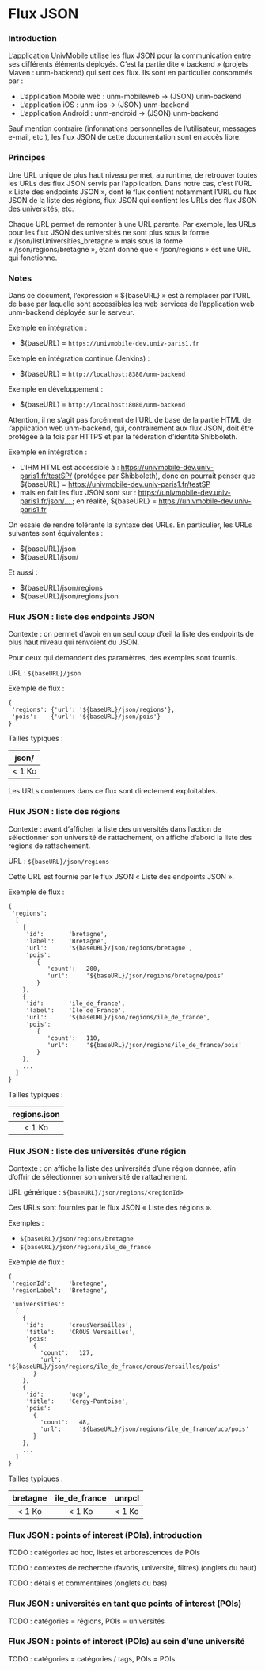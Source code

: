 Flux JSON
=========

### Introduction

L’application UnivMobile utilise les flux JSON pour la communication entre ses différents éléments déployés. C’est la partie dite « backend » (projets Maven : unm-backend) qui sert ces flux. Ils sont en particulier consommés par :

  * L’application Mobile web : unm-mobileweb → (JSON) unm-backend
  * L’application iOS : unm-ios → (JSON) unm-backend
  * L’application Android : unm-android → (JSON) unm-backend
  
Sauf mention contraire (informations personnelles de l’utilisateur, messages e-mail, etc.), les flux JSON de cette documentation sont en accès libre.

### Principes

Une URL unique de plus haut niveau permet, au runtime, de retrouver toutes les URLs des flux JSON servis par l’application. Dans notre cas, c’est l’URL « Liste des endpoints JSON », dont le flux contient notamment l’URL du flux JSON de la liste des régions, flux JSON qui contient les URLs des flux JSON des universités, etc.

Chaque URL permet de remonter à une URL parente. Par exemple, les URLs pour les flux JSON des universités ne sont plus sous la forme « /json/listUniversities_bretagne » mais sous la forme « /json/regions/bretagne », étant donné que « /json/regions » est une URL qui fonctionne.

### Notes

Dans ce document, l’expression « ${baseURL} » est à remplacer par l’URL de base par laquelle sont accessibles les web services de l’application web unm-backend déployée sur le serveur.

Exemple en intégration :

  * ${baseURL} = `https://univmobile-dev.univ-paris1.fr`

Exemple en intégration continue (Jenkins) :

  * ${baseURL} = `http://localhost:8380/unm-backend`
  
Exemple en développement :

  * ${baseURL} = `http://localhost:8080/unm-backend`
  
Attention, il ne s’agit pas forcément de l’URL de base de la partie HTML de l’application web unm-backend, qui, contrairement aux flux JSON, doit être protégée à la fois par HTTPS et par la fédération d’identité Shibboleth.

Exemple en intégration :

  * L’IHM HTML est accessible à : https://univmobile-dev.univ-paris1.fr/testSP/ (protégée par Shibboleth), donc on pourrait penser que ${baseURL} = https://univmobile-dev.univ-paris1.fr/testSP
  * mais en fait les flux JSON sont sur : https://univmobile-dev.univ-paris1.fr/json/... ; en réalité, ${baseURL} = https://univmobile-dev.univ-paris1.fr

On essaie de rendre tolérante la syntaxe des URLs. En particulier, les URLs suivantes sont équivalentes :

 * ${baseURL}/json
 * ${baseURL}/json/

Et aussi :

 * ${baseURL}/json/regions
 * ${baseURL}/json/regions.json

### Flux JSON : liste des endpoints JSON

Contexte : on permet d’avoir en un seul coup d’œil la liste des endpoints de plus haut niveau qui renvoient du JSON. 

Pour ceux qui demandent des paramètres, des exemples sont fournis.

URL : `${baseURL}/json`

Exemple de flux :

    {
     'regions': {'url': '${baseURL}/json/regions'},
     'pois':    {'url': '${baseURL}/json/pois'}
    }

Tailles typiques :

| json/ |
| :--: |
| < 1 Ko | 

Les URLs contenues dans ce flux sont directement exploitables.

### Flux JSON : liste des régions

Contexte : avant d’afficher la liste des universités
dans l’action de sélectionner son université de rattachement,
on affiche d’abord la liste des régions de rattachement.

URL : `${baseURL}/json/regions`

Cette URL est fournie par le flux JSON « Liste des endpoints JSON ».

Exemple de flux :

    {
     'regions': 
      [
        {
         'id':       'bretagne',   
         'label':    'Bretagne',
         'url':      '${baseURL}/json/regions/bretagne',
         'pois': 
            {
               'count':   200,
               'url':     '${baseURL}/json/regions/bretagne/pois'
            }
        },                                                    
        {
         'id':       'ile_de_france',   
         'label':    'Île de France',
         'url':      '${baseURL}/json/regions/ile_de_france',
         'pois':       
            {
               'count':   110,
               'url':     '${baseURL}/json/regions/ile_de_france/pois'
            }
        },
        ...
      ]
    }

Tailles typiques :

| regions.json |
| :--: |
| < 1 Ko | 

### Flux JSON : liste des universités d’une région

Contexte : on affiche la liste des universités d’une région donnée,
afin d’offrir de sélectionner son université de rattachement.

URL générique : `${baseURL}/json/regions/<regionId>`

Ces URLs sont fournies par le flux JSON « Liste des régions ».

Exemples :

  * `${baseURL}/json/regions/bretagne`
  * `${baseURL}/json/regions/ile_de_france`
  
Exemple de flux :

    {
     'regionId':     'bretagne',
     'regionLabel':  'Bretagne',
     
     'universities': 
      [
        {
         'id':       'crousVersailles',   
         'title':    'CROUS Versailles',
         'pois:         
           {
             'count':   127,
             'url':     '${baseURL}/json/regions/ile_de_france/crousVersailles/pois'
           }
        },                         
        {
         'id':       'ucp',   
         'title':    'Cergy-Pontoise',
         'pois':
           {
             'count':   48,
             'url':     '${baseURL}/json/regions/ile_de_france/ucp/pois'
           }
        },
        ...
      ]
    }

Tailles typiques :

| bretagne | ile_de_france | unrpcl |
| :--: | :--: | :--: |
| < 1 Ko | < 1 Ko | < 1 Ko |

### Flux JSON : points of interest (POIs), introduction

TODO : catégories ad hoc, listes et arborescences de POIs

TODO : contextes de recherche (favoris, université, filtres) (onglets du haut)

TODO : détails et commentaires (onglets du bas)

### Flux JSON : universités en tant que points of interest (POIs) 

TODO : catégories = régions, POIs = universités

### Flux JSON : points of interest (POIs) au sein d’une université

TODO : catégories = catégories / tags, POIs = POIs